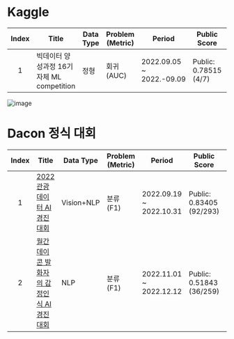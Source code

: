 # Kaggle 

|Index | Title | Data Type | Problem (Metric) | Period | Public Score | Private Score | Top Percent |
|:---:|---|---|---|---|---|---|---|
|  1  | 빅데이터 양성과정 16기 자체 ML competition | 정형 | 회귀(AUC) |  2022.09.05 ~ 2022.-09.09 | Public: 0.78515 (4/7) | Private: 0.74294 (2/7) | 2등 |

![image](https://user-images.githubusercontent.com/109335745/209620219-5cad6e22-5d96-4e9c-a525-f9b0437b0316.png)


# Dacon 정식 대회

|Index | Title | Data Type | Problem (Metric) | Period | Public Score | Private Score | Top Percent |
|:---:|---|---|---|---|---|---|---|
|  1  | [2022 관광데이터 AI 경진대회](https://dacon.io/competitions/official/235978/overview/description) | Vision+NLP | 분류 (F1) |  2022.09.19 ~ 2022.10.31 | Public: 0.83405 (92/293) | Private: 0.84037 (68/290) | Top 24% |
|  2  | [월간 데이콘 발화자의 감정인식 AI 경진대회](https://dacon.io/competitions/official/236027/overview/description) | NLP | 분류 (F1) |  2022.11.01 ~ 2022.12.12 | Public: 0.51843 (36/259) | Private: 0.50045 (33/259) | Top 13% |
